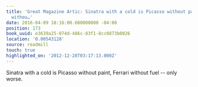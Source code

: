 ```yaml
---
title: 'Great Magazine Artic: Sinatra with a cold is Picasso without paint, Ferrari
  withou…'
date: 2016-04-09 18:16:00.600000000 -04:00
position: 173
book_uuid: e3639a25-074d-486c-83f1-8cc0873b0026
location: '0.00543128'
source: readmill
touch: true
highlighted_on: '2012-12-28T03:17:13.000Z'
---
```


Sinatra with a cold is Picasso without paint, Ferrari without fuel -- only worse.